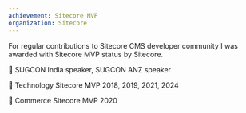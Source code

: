 ```yaml
---
achievement: Sitecore MVP
organization: Sitecore
---
```


For regular contributions to Sitecore CMS developer community I was awarded with Sitecore MVP status by Sitecore.

🎤 SUGCON India speaker, SUGCON ANZ speaker

🥇 Technology Sitecore MVP 2018, 2019, 2021, 2024

🥇 Commerce Sitecore MVP 2020
